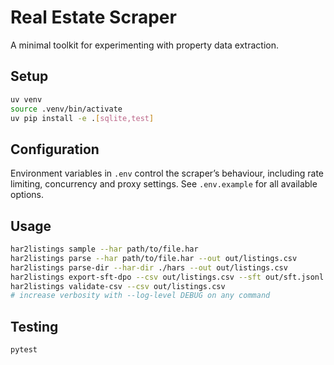 # Real Estate Scraper

A minimal toolkit for experimenting with property data extraction.

## Setup

```bash
uv venv
source .venv/bin/activate
uv pip install -e .[sqlite,test]
```

## Configuration

Environment variables in `.env` control the scraper’s behaviour, including
rate limiting, concurrency and proxy settings. See `.env.example` for all
available options.

## Usage

```bash
har2listings sample --har path/to/file.har
har2listings parse --har path/to/file.har --out out/listings.csv
har2listings parse-dir --har-dir ./hars --out out/listings.csv
har2listings export-sft-dpo --csv out/listings.csv --sft out/sft.jsonl --dpo out/dpo.jsonl
har2listings validate-csv --csv out/listings.csv
# increase verbosity with --log-level DEBUG on any command
```

## Testing

```bash
pytest
```
